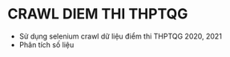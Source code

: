 # CRAWL DIEM THI THPTQG
- Sử dụng selenium crawl dữ liệu điểm thi THPTQG 2020, 2021
- Phân tích số liệu
